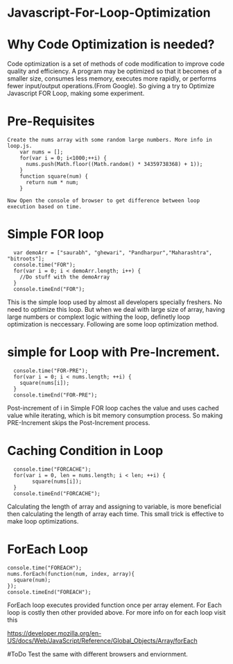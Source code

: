 # Javascript-For-Loop-Optimization

# Why Code Optimization is needed?
  Code optimization is a set of methods of code modification to improve code quality and efficiency. A program may be   optimized so that it becomes of a smaller size, consumes less memory, executes more rapidly, or performs fewer       input/output operations.(From Google). 
  So giving a try to Optimize Javascript FOR Loop, making some experiment.
  
# Pre-Requisites
    Create the nums array with some random large numbers. More info in loop.js.
        var nums = [];
        for(var i = 0; i<1000;++i) {
          nums.push(Math.floor((Math.random() * 34359738368) + 1));
        }
        function square(num) {
          return num * num;
        }
        
    Now Open the console of browser to get difference between loop execution based on time.
    
# Simple FOR loop
      var demoArr = ["saurabh", "ghewari", "Pandharpur","Maharashtra", "bitroots"];
      console.time("FOR");
      for(var i = 0; i < demoArr.length; i++) {
        //Do stuff with the demoArray
      }
      console.timeEnd("FOR");
  
  This is the simple loop used by almost all developers specially freshers. No need to optimize this loop. But when   we deal with large size of array, having large numbers or complext logic withing the loop, definetly loop          optimization is neccessary. Following are some loop optimization method.

# simple for Loop with Pre-Increment.
      console.time("FOR-PRE");
      for(var i = 0; i < nums.length; ++i) {
        square(nums[i]);
      }
      console.timeEnd("FOR-PRE");
  
  Post-increment of i in Simple FOR loop caches the value and uses cached value while iterating, which is bit        memory consumption process. So making PRE-Increment skips the Post-Increment process.

# Caching Condition in Loop
      console.time("FORCACHE");
      for(var i = 0, len = nums.length; i < len; ++i) {
            square(nums[i]);
      }
      console.timeEnd("FORCACHE");
  
  Calculating the length of array and assigning to variable, is more beneficial then calculating the length of       array each time. This small trick is effective to make loop optimizations.
  
# ForEach Loop
    console.time("FOREACH");
    nums.forEach(function(num, index, array){
      square(num);
    });
    console.timeEnd("FOREACH");
  ForEach loop executes provided function once per array element. For Each loop is costly then other provided        above. For more info on for each loop visit this 
  
  https://developer.mozilla.org/en-US/docs/Web/JavaScript/Reference/Global_Objects/Array/forEach
 
#ToDo
  Test the same with different browsers and enviornment.
